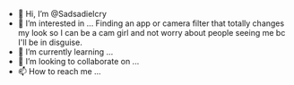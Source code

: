 - 👋 Hi, I’m @SadsadieIcry
- 👀 I’m interested in ... Finding an app or camera filter that totally changes my look so I can be a cam girl and not worry about people seeing me bc I'll be in disguise. 
- 🌱 I’m currently learning ...
- 💞️ I’m looking to collaborate on ...
- 📫 How to reach me ...

<!---
SadsadieIcry/SadsadieIcry is a ✨ special ✨ repository because its `README.md` (this file) appears on your GitHub profile.
You can click the Preview link to take a look at your changes.
--->
